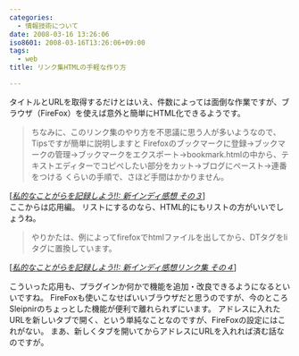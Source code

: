 ```yaml
---
categories:
  - 情報技術について
date: 2008-03-16 13:26:06
iso8601: 2008-03-16T13:26:06+09:00
tags:
  - web
title: リンク集HTMLの手軽な作り方

---
```


タイトルとURLを取得するだけとはいえ、件数によっては面倒な作業ですが、ブラウザ（FireFox）を使えば意外と簡単にHTML化できるようです。

<blockquote cite="http://kazuyomugi.cocolog-nifty.com/private/2008/03/post_9ee4.html" title="Source: 私的なことがらを記録しよう!!: 新インディ感想 その３; Accessed Date: 3/14/2008" class="blockquote">
ちなみに、このリンク集のやり方を不思議に思う人が多いようなので、Tipsですが簡単に説明しますと
Firefoxのブックマークに登録→ブックマークの管理→ブックマークをエクスポート→bookmark.htmlの中から、テキストエディターでコピペしたい部分をカット→ブログにペースト→連番をつける
くらいの手順で、さほど手間はかかりません。
</blockquote>

<div class="cite"> [<cite><a href="http://kazuyomugi.cocolog-nifty.com/private/2008/03/post_9ee4.html">私的なことがらを記録しよう!!: 新インディ感想 その３</a></cite>] </div>
ここからは応用編。
リストにするのなら、HTML的にもリストの方がいいでしょうね。

<blockquote cite="http://kazuyomugi.cocolog-nifty.com/private/2008/03/post_637e.html" title="Source: 私的なことがらを記録しよう!!: 新インディ感想リンク集 その４; Accessed Date: 3/14/2008" class="blockquote">
やりかたは、例によってfirefoxでhtmlファイルを出してから、DTタグをliタグに置換しています。
</blockquote>
<div class="cite"> [<cite><a href="http://kazuyomugi.cocolog-nifty.com/private/2008/03/post_637e.html">私的なことがらを記録しよう!!: 新インディ感想リンク集 その４</a></cite>] </div>

こういった応用も、プラグインか何かで機能を追加・改良できるようになるといいですね。
FireFoxも使いこなせばいいブラウザだと思うのですが、今のところSleipnirのちょっとした機能が便利で離れられずにいます。
アドレスに入れたURLを新しいタブで開く、という単純なことなのですが、FireFoxの設定にはこれがない。
まあ、新しくタブを開いてからアドレスにURLを入れれば済む話なのですが&#133;。
